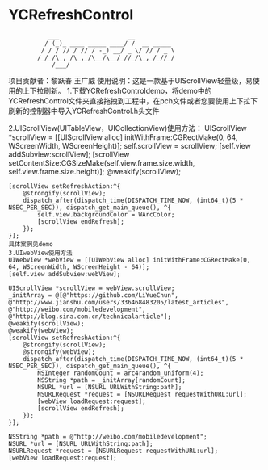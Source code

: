 # YCRefreshControl
			   ___                   __
			  / (_)_ ____ _____ ____/ /  __ _____
			 / / / // / // / -_) __/ _ \/ // / _ \
			/_/_/\_, /\_,_/\__/\__/_//_/\_,_/_//_/
			    /___/

项目贡献者：黎跃春 王广威
使用说明：这是一款基于UIScrollView轻量级，易使用的上下拉刷新。
1.下载YCRefreshControldemo，将demo中的YCRefreshControl文件夹直接拖拽到工程中，在pch文件或者您要使用上下拉下刷新的控制器中导入YCRefreshControl.h头文件

2.UIScrollView(UITableView，UICollectionView)使用方法：
UIScrollView *scrollView = [[UIScrollView alloc] initWithFrame:CGRectMake(0, 64, WScreenWidth, WScreenHeight)];
    self.scrollView = scrollView;
	[self.view addSubview:scrollView];
	[scrollView setContentSize:CGSizeMake(self.view.frame.size.width, self.view.frame.size.height)];
	@weakify(scrollView);
	
	[scrollView setRefreshAction:^{
		@strongify(scrollView);
		dispatch_after(dispatch_time(DISPATCH_TIME_NOW, (int64_t)(5 * NSEC_PER_SEC)), dispatch_get_main_queue(), ^{
			self.view.backgroundColor = WArcColor;
			[scrollView endRefresh];
		});
	}];
	具体案例见demo
	3.UIwebView使用方法
	UIWebView *webView = [[UIWebView alloc] initWithFrame:CGRectMake(0, 64, WScreenWidth, WScreenHeight - 64)];
    [self.view addSubview:webView];
    
    UIScrollView *scrollView = webView.scrollView;
    _initArray = @[@"https://github.com/LiYueChun", @"http://www.jianshu.com/users/336468483205/latest_articles", @"http://weibo.com/mobiledevelopment", @"http://blog.sina.com.cn/technicalarticle"];
    @weakify(scrollView);
    @weakify(webView);
    [scrollView setRefreshAction:^{
        @strongify(scrollView);
        @strongify(webView);
        dispatch_after(dispatch_time(DISPATCH_TIME_NOW, (int64_t)(5 * NSEC_PER_SEC)), dispatch_get_main_queue(), ^{
            NSInteger randomCount = arc4random_uniform(4);
            NSString *path = _initArray[randomCount];
            NSURL *url = [NSURL URLWithString:path];
            NSURLRequest *request = [NSURLRequest requestWithURL:url];
            [webView loadRequest:request];
            [scrollView endRefresh];
        });
    }];

    NSString *path = @"http://weibo.com/mobiledevelopment";
    NSURL *url = [NSURL URLWithString:path];
    NSURLRequest *request = [NSURLRequest requestWithURL:url];
    [webView loadRequest:request];
